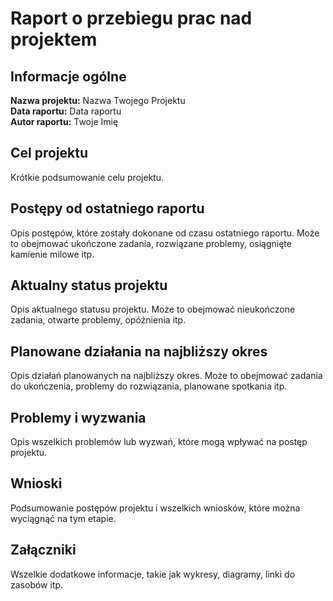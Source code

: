 # Raport o przebiegu prac nad projektem

## Informacje ogólne

**Nazwa projektu:** Nazwa Twojego Projektu  
**Data raportu:** Data raportu  
**Autor raportu:** Twoje Imię  

## Cel projektu

Krótkie podsumowanie celu projektu.

## Postępy od ostatniego raportu

Opis postępów, które zostały dokonane od czasu ostatniego raportu. Może to obejmować ukończone zadania, rozwiązane problemy, osiągnięte kamienie milowe itp.

## Aktualny status projektu

Opis aktualnego statusu projektu. Może to obejmować nieukończone zadania, otwarte problemy, opóźnienia itp.

## Planowane działania na najbliższy okres

Opis działań planowanych na najbliższy okres. Może to obejmować zadania do ukończenia, problemy do rozwiązania, planowane spotkania itp.

## Problemy i wyzwania

Opis wszelkich problemów lub wyzwań, które mogą wpływać na postęp projektu.

## Wnioski

Podsumowanie postępów projektu i wszelkich wniosków, które można wyciągnąć na tym etapie.

## Załączniki

Wszelkie dodatkowe informacje, takie jak wykresy, diagramy, linki do zasobów itp.